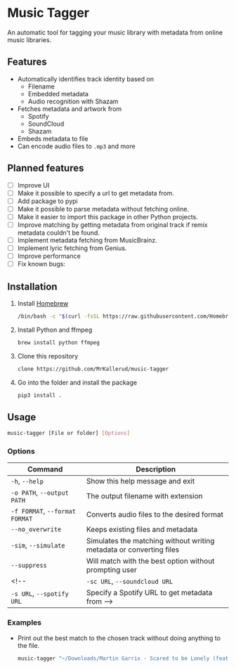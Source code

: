 
# Music Tagger
An automatic tool for tagging your music library with metadata from online music libraries.

## Features
- Automatically identifies track identity based on
    - Filename
    - Embedded metadata
    - Audio recognition with Shazam
- Fetches metadata and artwork from
    - Spotify
    - SoundCloud
    - Shazam
- Embeds metadata to file
- Can encode audio files to `.mp3` and more

## Planned features
- [ ] Improve UI
- [ ] Make it possible to specify a url to get metadata from.
- [ ] Add package to pypi
- [ ] Make it possible to parse metadata without fetching online.
- [ ] Make it easier to import this package in other Python projects.
- [ ] Improve matching by getting metadata from original track if remix metadata couldn't be found.
- [ ] Implement metadata fetching from MusicBrainz.
- [ ] Implement lyric fetching from Genius.
- [ ] Improve performance
- [ ] Fix known bugs:

## Installation

<!-- > ℹ️ Just copy-paste the quick install command below into terminal -->

1. Install [Homebrew](https://brew.sh/)
    ```bash
    /bin/bash -c "$(curl -fsSL https://raw.githubusercontent.com/Homebrew/install/HEAD/install.sh)"
    ```

2. Install Python and ffmpeg
    ```bash
    brew install python ffmpeg
    ```

3. Clone this repository
    ```bash
    clone https://github.com/MrKallerud/music-tagger
    ```
4. Go into the folder and install the package
    ```bash
    pip3 install .
    ```

<!-- ### Quick Install
Just paste this into the termial to easily install everything
```bash
/bin/bash -c "$(curl -fsSL https://raw.githubusercontent.com/Homebrew/install/HEAD/install.sh)" && brew install python ffmpeg && curl https://cloud.kallerud.no/s/imPxzGJAHootemr/download -o .ez-hype.zip && unzip .ez-hype.zip && rm .ez-hype.zip && cd .ez-hype && pip3 install .
```
### Quick Update
Just paste this into the termial to easily update the program
```bash
rm -r .ez-hype && curl https://cloud.kallerud.no/s/imPxzGJAHootemr/download -o .ez-hype.zip && unzip .ez-hype.zip && rm .ez-hype.zip && cd .ez-hype && pip3 install .
``` -->

## Usage

```bash
music-tagger [File or folder] [Options]
```

### Options
| Command                        | Description
| ------------------------------ | ---
| `-h`, `--help`                 | Show this help message and exit
| `-o PATH`, `--output PATH`     | The output filename with extension
| `-f FORMAT`, `--format FORMAT` | Converts audio files to the desired format
| `--no_overwrite`               | Keeps existing files and metadata
| `-sim`, `--simulate`           | Simulates the matching without writing metadata or converting files
| `--suppress`                   | Will match with the best option without prompting user
<!-- | `-sc URL`, `--soundcloud URL`  | Specify a SoundCloud URL to get metadata from
| `-s URL`, `--spotify URL`      | Specify a Spotify URL to get metadata from -->

### Examples

- Print out the best match to the chosen track without doing anything to the file.
    ```bash
    music-tagger "~/Downloads/Martin Garrix - Scared to be Lonely (feat. Dua Lipa).mp3" --suppress -sim
    ```
